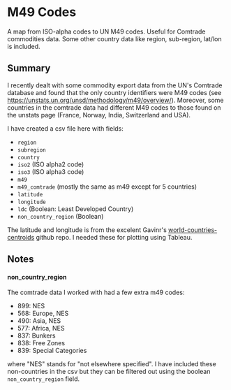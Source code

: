 # M49 Codes

A map from ISO-alpha codes to UN M49 codes. Useful for Comtrade commodities data. Some other country data like region, sub-region, lat/lon is included.

## Summary

I recently dealt with some commodity export data from the UN's Comtrade database and found that the only country identifiers were M49 codes (see https://unstats.un.org/unsd/methodology/m49/overview/). Moreover, some countries in the comtrade data had different M49 codes to those found on the unstats page (France, Norway, India, Switzerland and USA).

I have created a csv file here with fields:
- `region`
- `subregion`
- `country`
- `iso2` (ISO alpha2 code)
- `iso3` (ISO alpha3 code)
- `m49` 
- `m49_comtrade` (mostly the same as m49 except for 5 countries)
- `latitude`
- `longitude`
- `ldc` (Boolean: Least Developed Country)
- `non_country_region` (Boolean)

The latitude and longitude is from the excelent Gavinr's [world-countries-centroids](https://github.com/gavinr/world-countries-centroids) github repo. I needed these for plotting using Tableau.

## Notes

#### non_country_region

The comtrade data I worked with had a few extra m49 codes:

- 899: NES
- 568: Europe, NES
- 490: Asia, NES
- 577: Africa, NES
- 837: Bunkers
- 838: Free Zones
- 839: Special Categories

where "NES" stands for "not elsewhere specified". I have included these non-countries in the csv but they can be filtered out using the boolean `non_country_region` field. 